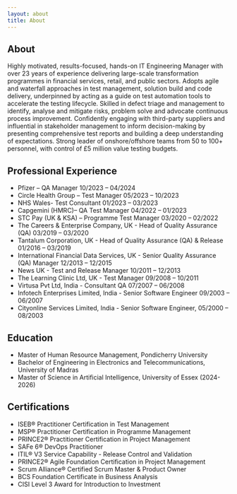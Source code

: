 ```yaml
---
layout: about
title: About
---
```


## About 
Highly motivated, results-focused, hands-on IT Engineering Manager with over 23 years of experience delivering large-scale transformation programmes in financial services, retail, and public sectors. Adopts agile and waterfall approaches in test management, solution build and code delivery, underpinned by acting as a guide on test automation tools to accelerate the testing lifecycle. Skilled in defect triage and management to identify, analyse and mitigate risks, problem solve and advocate continuous process improvement. Confidently engaging with third-party suppliers and influential in stakeholder management to inform decision-making by presenting comprehensive test reports and building a deep understanding of expectations. Strong leader of onshore/offshore teams from 50 to 100+ personnel, with control of £5 million value testing budgets.

## Professional Experience 
- Pfizer – QA Manager	10/2023 – 04/2024
- Circle Health Group – Test Manager	05/2023 – 10/2023
- NHS Wales- Test Consultant	01/2023 – 03/2023
- Capgemini (HMRC)– QA Test Manager	04/2022 – 01/2023
- STC Pay (UK & KSA) – Programme Test Manager	03/2020 – 02/2022
- The Careers & Enterprise Company, UK - Head of Quality Assurance (QA)	03/2019 – 03/2020
- Tantalum Corporation, UK - Head of Quality Assurance (QA) & Release	01/2016 – 03/2019
- International Financial Data Services, UK - Senior Quality Assurance (QA) Manager	12/2013 – 12/2015
- News UK - Test and Release Manager	10/2011 – 12/2013
- The Learning Clinic Ltd, UK - Test Manager	09/2008 – 10/2011
- Virtusa Pvt Ltd, India	- Consultant QA 07/2007 – 06/2008
- Infotech Enterprises Limited, India - Senior Software Engineer	09/2003 – 06/2007
- Cityonline Services Limited, India - Senior Software Engineer, 	05/2000 – 08/2003

## Education
- Master of Human Resource Management, Pondicherry University
- Bachelor of Engineering in Electronics and Telecommunications, University of Madras
- Master of Science in Artificial Intelligence, University of Essex (2024-2026)

## Certifications
- ISEB® Practitioner Certification in Test Management
- MSP® Practitioner Certification in Programme Management
- PRINCE2® Practitioner Certification in Project Management
- SAFe 6® DevOps Practitioner
- ITIL® V3 Service Capability - Release Control and Validation
- PRINCE2® Agile Foundation Certification in Project Management
- Scrum Alliance® Certified Scrum Master & Product Owner
- BCS Foundation Certificate in Business Analysis
- CISI Level 3 Award for Introduction to Investment


